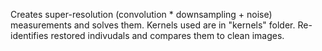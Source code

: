 Creates super-resolution (convolution * downsampling + noise) measurements and solves them.
Kernels used are in "kernels" folder.
Re-identifies restored indivudals and compares them to clean images.
